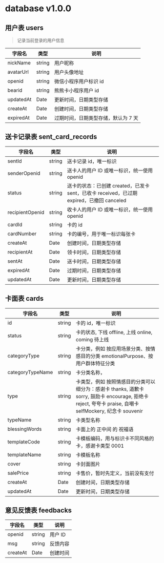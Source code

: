 # database v1.0.0

## 用户表 users

> 记录当前登录的用户信息

| 字段名    | 类型   | 说明                                |
| --------- | ------ | ----------------------------------- |
| nickName  | string | 用户昵称                            |
| avatarUrl | string | 用户头像地址                        |
| openid    | string | 微信小程序用户标识 id               |
| bearid    | string | 熊熊卡小程序用户 id                 |
| updatedAt | Date   | 更新时间，日期类型存储              |
| createAt  | Date   | 创建时间，日期类型存储              |
| expiredAt | Date   | 过期时间，日期类型存储，默认为 7 天 |

## 送卡记录表 sent_card_records

| 字段名          | 类型   | 说明                                                                                      |
| --------------- | ------ | ----------------------------------------------------------------------------------------- |
| sentId          | string | 送卡记录 id，唯一标识                                                                     |
| senderOpenid    | string | 送卡人的用户 ID 或唯一标识，统一使用 openid                                               |
| status          | string | 送卡的状态：已创建 created，已发卡 sent，已收卡 received，已过期 expired，已撤回 canceled |
| recipientOpenid | string | 收卡人的用户 ID 或唯一标识，统一使用 openid                                               |
| cardId          | string | 卡的 id                                                                                   |
| cardNumber      | string | 卡的编号，用于唯一标识每张卡                                                              |
| createAt        | Date   | 创建时间，日期类型存储                                                                    |
| recipientAt     | Date   | 领卡时间，日期类型存储                                                                    |
| sentAt          | Date   | 送卡时间，日期类型存储                                                                    |
| expiredAt       | Date   | 过期时间，日期类型存储                                                                    |
| updatedAt       | Date   | 更新时间，日期类型存储                                                                    |

## 卡面表 cards

| 字段名           | 类型   | 说明                                                                                                                                                      |
| ---------------- | ------ | --------------------------------------------------------------------------------------------------------------------------------------------------------- |
| id               | string | 卡的 id，唯一标识                                                                                                                                         |
| status           | string | 卡的状态, 下线 offline, 上线 online, coming 待上线                                                                                                        |
| categoryType     | string | 卡分类，例如 按应用场景分类、按情感目的分类 emotionalPurpose、按用户群体特征分类                                                                          |
| categoryTypeName | string | 卡分类名称，                                                                                                                                              |
| type             | string | 卡类型，例如 按照情感目的分类可以细分为：感谢卡 thanks, 道歉卡 sorry, 鼓励卡 encourage, 拒绝卡 reject, 夸夸卡 praise, 自嘲卡 selfMockery, 纪念卡 souvenir |
| typeName         | string | 卡类型名称                                                                                                                                                |
| blessingWords    | string | 卡面上的 正中间 的 祝福语                                                                                                                                 |
| templateCode     | string | 卡模板编码，用与标识卡不同风格的卡，感谢卡类型 0001                                                                                                       |
| templateName     | string | 卡模板名称                                                                                                                                                |
| cover            | string | 卡封面图片                                                                                                                                                |
| salePrice        | string | 卡售价，暂时先定义，当前没有支付                                                                                                                          |
| createAt         | Date   | 创建时间，日期类型存储                                                                                                                                    |
| updatedAt        | Date   | 更新时间，日期类型存储                                                                                                                                    |

## 意见反馈表 feedbacks

| 字段名   | 类型   | 说明     |
| -------- | ------ | -------- |
| openid   | string | 用户 ID  |
| msg      | string | 反馈内容 |
| createAt | Date   | 创建时间 |
